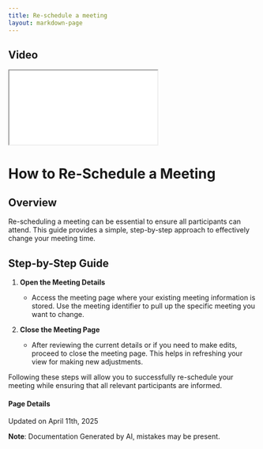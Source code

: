 ```yaml
---
title: Re-schedule a meeting
layout: markdown-page
---
```


## Video 
<div class="container my-5">
	<div class="embed-responsive embed-responsive-16by9">
		<iframe class="embed-responsive-item" src="..\media\meetings\re_schedule_a_meeting\Re_schedule_a_meeting.webm" allowfullscreen></iframe>
	</div>
</div>

# How to Re-Schedule a Meeting

## Overview
Re-scheduling a meeting can be essential to ensure all participants can attend. This guide provides a simple, step-by-step approach to effectively change your meeting time.

## Step-by-Step Guide

1. **Open the Meeting Details**
   - Access the meeting page where your existing meeting information is stored. Use the meeting identifier to pull up the specific meeting you want to change.

2. **Close the Meeting Page**
   - After reviewing the current details or if you need to make edits, proceed to close the meeting page. This helps in refreshing your view for making new adjustments.

Following these steps will allow you to successfully re-schedule your meeting while ensuring that all relevant participants are informed.

#### Page Details
Updated on April 11th, 2025

**Note**: Documentation Generated by AI, mistakes may be present.